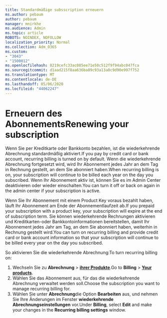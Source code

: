 ```yaml
---
title: Standardmäßige subsscription erneuern
ms.author: pebaum
author: pebaum
manager: mnirkhe
ms.audience: Admin
ms.topic: article
ROBOTS: NOINDEX, NOFOLLOW
localization_priority: Normal
ms.collection: Adm_O365
ms.custom:
- "3043"
- "1500012"
ms.openlocfilehash: 8219cefc33ac085ee71e50c512f9f94abc047fca
ms.sourcegitcommit: d1aad215f8aa636ba89c93a13a0c9d90e997f752
ms.translationtype: MT
ms.contentlocale: de-DE
ms.lasthandoff: 05/06/2020
ms.locfileid: "44062247"
---
```

# <a name="renewing-your-subscription"></a><span data-ttu-id="d8e03-102">Erneuern des Abonnements</span><span class="sxs-lookup"><span data-stu-id="d8e03-102">Renewing your subscription</span></span>

<span data-ttu-id="d8e03-103">Wenn Sie per Kreditkarte oder Bankkonto bezahlen, ist die wiederkehrende Abrechnung standardmäßig aktiviert.</span><span class="sxs-lookup"><span data-stu-id="d8e03-103">If you pay by credit card or bank account, recurring billing is turned on by default.</span></span> <span data-ttu-id="d8e03-104">Wenn die wiederkehrende Abrechnung fortgesetzt wird, wird Ihr Abonnement jedes Jahr an dem Tag in Rechnung gestellt, an dem Sie abonniert haben.</span><span class="sxs-lookup"><span data-stu-id="d8e03-104">When recurring billing is on, your subscription will continue to be billed each year on the day you subscribed.</span></span> <span data-ttu-id="d8e03-105">Wenn Ihr Abonnement aktiv ist, können Sie es im Admin Center deaktivieren oder wieder einschalten.</span><span class="sxs-lookup"><span data-stu-id="d8e03-105">You can turn it off or back on again in the admin center if your subscription is active.</span></span>

<span data-ttu-id="d8e03-106">Wenn Sie Ihr Abonnement mit einem Product Key voraus bezahlt haben, läuft Ihr Abonnement am Ende der Abonnementlaufzeit ab.</span><span class="sxs-lookup"><span data-stu-id="d8e03-106">If you prepaid your subscription with a product key, your subscription will expire at the end of subscription term.</span></span> <span data-ttu-id="d8e03-107">Sie können wiederkehrende Rechnungen aktivieren und Kreditkarten-oder Bankkontoinformationen bereitstellen, damit Ihr Abonnement jedes Jahr am Tag, an dem Sie abonniert haben, weiterhin in Rechnung gestellt wird.</span><span class="sxs-lookup"><span data-stu-id="d8e03-107">You can turn on recurring billing and provide credit card or bank account information so that your subscription will continue to be billed every year on the day you subscribed.</span></span>

<span data-ttu-id="d8e03-108">So aktivieren Sie die wiederkehrende Abrechnung:</span><span class="sxs-lookup"><span data-stu-id="d8e03-108">To turn recurring billing on:</span></span> 

1. <span data-ttu-id="d8e03-109">Wechseln Sie zu **Abrechnung** > **[ihrer Produkte](https://go.microsoft.com/fwlink/p/?linkid=842054)**.</span><span class="sxs-lookup"><span data-stu-id="d8e03-109">Go to **Billing** > **[Your products](https://go.microsoft.com/fwlink/p/?linkid=842054)**.</span></span>
2. <span data-ttu-id="d8e03-110">Wählen Sie das Abonnement aus, für das die wiederkehrende Abrechnung verwaltet werden soll.</span><span class="sxs-lookup"><span data-stu-id="d8e03-110">Choose the subscription you want to manage recurring billing for.</span></span>
3. <span data-ttu-id="d8e03-111">Wählen Sie unter **Abrechnung**die Option **Bearbeiten** aus, und nehmen Sie Ihre Änderungen im Fenster **wiederkehrende Abrechnungseinstellungen** vor.</span><span class="sxs-lookup"><span data-stu-id="d8e03-111">Under **Billing**, select **Edit** and make your changes in the **Recurring billing settings** window.</span></span> 